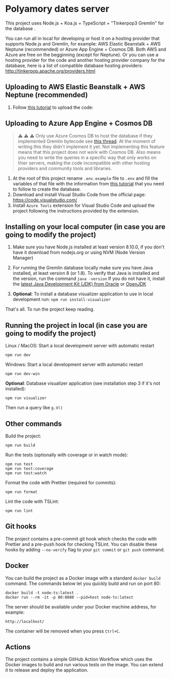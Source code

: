# Polyamory dates server

This project uses Node.js + Koa.js + TypeScript + "Tinkerpop3 Gremlin" for the database .

You can run all in local for developing or host it on a hosting provider that supports Node.js and Gremlin, for example: AWS Elastic Beanstalk + AWS Neptune (recommended) or Azure App Engine + Cosmos DB. Both AWS and Azure are free on the begginning (except for Neptune).
Or you can use a hosting provider for the code and another hosting provider company for the database, here is a list of compatible database hosting providers:
http://tinkerpop.apache.org/providers.html

## Uploading to AWS Elastic Beanstalk + AWS Neptune (recommended)
1. Follow [this tutorial](https://medium.com/@sommershurbaji/deploying-a-docker-container-to-aws-with-elastic-beanstalk-28adfd6e7e95) to upload the code:


## Uploading to Azure App Engine + Cosmos DB
> :warning: :warning: :warning: Only use Azure Cosmos DB to host the database if they implemented Gremlin bytecode see [this thread](https://feedback.azure.com/forums/263030-azure-cosmos-db/suggestions/33632779-support-gremlin-bytecode-to-enable-the-fluent-api?page=1&per_page=20). At the moment of writing this they didn't implement it yet. Not implementing this feature means that this project does not work with Cosmos DB. Also means you need to write the queries in a specific way that only works on thier servers, making the code incompatible with other hosting providers and community tools and libraries.

1. At the root of this project rename ``.env.example`` file to ``.env`` and fill the variables of that file with the information from [this tutorial](https://docs.microsoft.com/en-us/azure/cosmos-db/create-graph-nodejs#update-your-connection-string) that you need to follow to create the database. 
2. Download and install Visual Studio Code from the official page: https://code.visualstudio.com/
3. Install ``Azure Tools`` extension for Visual Studio Code and upload the project following the instructions provided by the extension.

## Installing on your local computer (in case you are going to modify the project)

1. Make sure you have Node.js installed at least version 8.10.0, if you don't have it download from nodejs.org or using NVM (Node Version Manager)

2. For running the Gremlin database locally make sure you have Java installed, at least version 8 (or 1.8). 
To verify that Java is installed and the version, run the command ```java -version```
If you do not have it, install the [latest Java Development Kit (JDK) from Oracle](https://www.oracle.com/technetwork/java/javase/downloads/jdk8-downloads-2133151.html) or  [OpenJDK](https://openjdk.java.net/)

3. **Optional**: To install a database visualizer application to use in local development run: ``npm run install-visualizer``

That's all. 
To run the project keep reading.

## Running the project in local (in case you are going to modify the project)

Linux / MacOS: Start a local development server with automatic restart

```
npm run dev
```

Windows: Start a local development server with automatic restart

```
npm run dev-win
```

**Optional**: Database visualizer application (see installation step 3 if it's not installed):

```
npm run visualizer
```
Then run a query like ```g.V()```

## Other commands

Build the project:

```
npm run build
```

Run the tests (optionally with coverage or in watch mode):

```
npm run test
npm run test:coverage
npm run test:watch
```

Format the code with Prettier (required for commits):

```
npm run format
```

Lint the code with TSLint:

```
npm run lint
```

## Git hooks

The project contains a pre-commit git hook which checks the code with Prettier and a pre-push hook for checking TSLint. You can disable these hooks by adding `--no-verify` flag to your `git commit` or `git push` command.

## Docker

You can build the project as a Docker image with a standard `docker build` command. The commands below let you quickly build and run on port 80:

```
docker build -t node-ts:latest .
docker run --rm -it -p 80:8080 --pid=host node-ts:latest
```

The server should be available under your Docker machine address, for example:

```
http://localhost/
```

The container will be removed when you press `Ctrl+C`.

## Actions

The project contains a simple GitHub Action Workflow which uses the Docker images to build and run various tests on the image. You can extend it to release and deploy the application.
